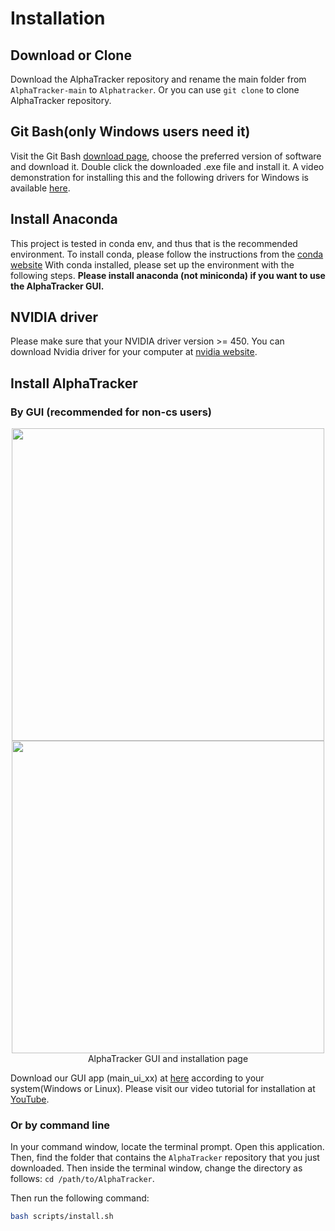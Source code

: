 # Installation

## Download or Clone

Download the AlphaTracker repository and rename the main folder from `AlphaTracker-main` to `Alphatracker`. Or you can use `git clone` to clone AlphaTracker repository.

## Git Bash(only Windows users need it)

Visit the Git Bash [download page](https://git-scm.com/downloads/win), choose the preferred version of software and download it. Double click the downloaded .exe file and install it. A video demonstration for installing this and the following drivers for Windows is available [here](https://youtu.be/B5sEBW15r0g).

## Install Anaconda

This project is tested in conda env, and thus that is the recommended environment. To install conda, please follow the instructions from the [conda website](https://docs.conda.io/projects/conda/en/latest/user-guide/install/index.html) With conda installed, please set up the environment with the following steps. **Please install anaconda (not miniconda) if you want to use the AlphaTracker GUI.**

## NVIDIA driver

Please make sure that your NVIDIA driver version  >= 450. You can download Nvidia driver for your computer at [nvidia website](https://www.nvidia.com/Download/index.aspx).

## Install AlphaTracker
### By GUI (recommended for non-cs users)
<div align="center">
    <img src="media/main_ui/main_install.png", width="500" alt><br>
    <img src="media/main_ui/install2.png", width="500" alt><br>
    AlphaTracker GUI and installation page
</div>

Download our GUI app (main_ui_xx) at [here](https://github.com/MVIG-SJTU/AlphaTracker/releases) according to your system(Windows or Linux). Please visit our video tutorial for installation at [YouTube](https://youtu.be/fQ1bSoAkV5o).


### Or by command line
In your command window, locate the terminal prompt. Open this application. Then, find the folder that contains the `AlphaTracker` repository that you just downloaded. Then inside the terminal window, change the directory as follows: `cd /path/to/AlphaTracker`. 

Then run the following command:

```bash
bash scripts/install.sh
```

<br>

